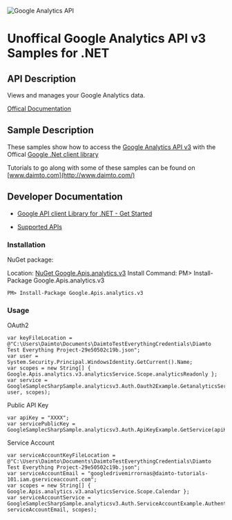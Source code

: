 ﻿![Google Analytics API](https://www.google.com/images/icons/product/analytics-32.png)

# Unoffical Google Analytics API v3 Samples for .NET  

## API Description

Views and manages your Google Analytics data.

[Offical Documentation](https://developers.google.com/analytics/)

## Sample Description

These samples show how to access the [Google Analytics API v3](https://developers.google.com/analytics/) with the Offical [Google .Net client library](https://github.com/google/google-api-dotnet-client)

Tutorials to go along with some of these samples can be found on [www.daimto.com](http://www.daimto.com/)

## Developer Documentation

* [Google API client Library for .NET - Get Started](https://developers.google.com/api-client-library/dotnet/get_started)

* [Supported APIs](https://developers.google.com/api-client-library/dotnet/apis/)

### Installation

NuGet package:

Location: [NuGet Google.Apis.analytics.v3](https://www.nuget.org/packages/Google.Apis.analytics.v3)
Install Command: PM>  Install-Package Google.Apis.analytics.v3

```
PM> Install-Package Google.Apis.analytics.v3
```

### Usage

OAuth2
```
var keyFileLocation = @"C:\Users\Daimto\Documents\DaimtoTestEverythingCredentials\Diamto Test Everything Project-29e50502c19b.json";
var user = System.Security.Principal.WindowsIdentity.GetCurrent().Name;
var scopes = new String[] { Google.Apis.analytics.v3.analyticsService.Scope.analyticsReadonly };
var service = GoogleSamplecSharpSample.analyticsv3.Auth.Oauth2Example.GetanalyticsService(keyFileLocation, user, scopes);
```

Public API Key

```
var apiKey = "XXXX";
var servicePublicKey = GoogleSamplecSharpSample.analyticsv3.Auth.ApiKeyExample.GetService(apiKey);
```

Service Account
```
var serviceAccountKeyFileLocation = @"C:\Users\Daimto\Documents\DaimtoTestEverythingCredentials\Diamto Test Everything Project-29e50502c19b.json";
var serviceAccountEmail = "googledrivemirrornas@daimto-tutorials-101.iam.gserviceaccount.com";
var scopes = new String[] { Google.Apis.analytics.v3.analyticsService.Scope.Calendar };            
var serviceAccountService = GoogleSamplecSharpSample.analyticsv3.Auth.ServiceAccountExample.AuthenticateServiceAccount(serviceAccountKeyFileLocation, serviceAccountEmail, scopes);
```
